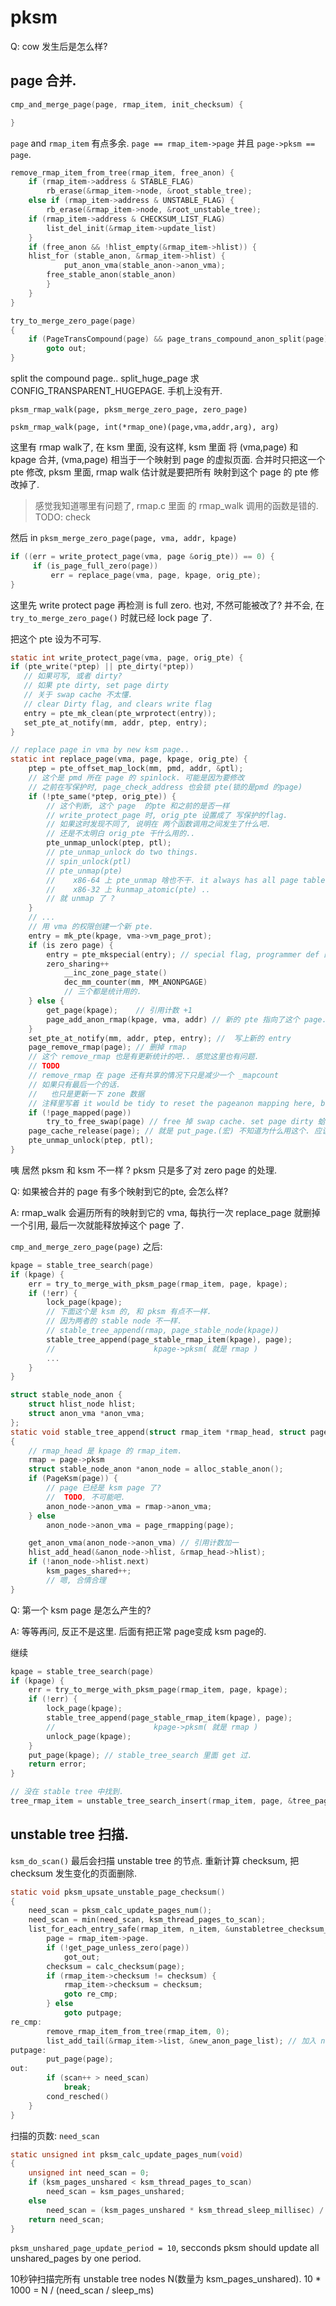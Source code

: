 # pksm


Q: cow 发生后是怎么样?


## page 合并.

``` c
cmp_and_merge_page(page, rmap_item, init_checksum) {

}
```
`page` and `rmap_item` 有点多余. `page == rmap_item->page`
并且 `page->pksm == page`.

``` c
remove_rmap_item_from_tree(rmap_item, free_anon) {
    if (rmap_item->address & STABLE_FLAG)
        rb_erase(&rmap_item->node, &root_stable_tree);
    else if (rmap_item->address & UNSTABLE_FLAG) {
        rb_erase(&rmap_item->node, &root_unstable_tree);
	if (rmap_item->address & CHECKSUM_LIST_FLAG)
	    list_del_init(&rmap_item->update_list)
    }
    if (free_anon && !hlist_empty(&rmap_item->hlist)) {
    hlist_for (stable_anon, &rmap_item->hlist) {
            put_anon_vma(stable_anon->anon_vma);
	    free_stable_anon(stable_anon)
        }
    }
}
```

``` c
try_to_merge_zero_page(page)
{
    if (PageTransCompound(page) && page_trans_compound_anon_split(page))
        goto out;
}
```
split the compound page.. split_huge_page 求 CONFIG_TRANSPARENT_HUGEPAGE.
手机上没有开.

`pksm_rmap_walk(page, pksm_merge_zero_page, zero_page)`

`pskm_rmap_walk(page, int(*rmap_one)(page,vma,addr,arg), arg)`

这里有 rmap walk了, 在 ksm 里面, 没有这样, ksm 里面
将 (vma,page) 和 kpage 合并, (vma,page) 相当于一个映射到 page 的虚拟页面. 
合并时只把这一个 pte 修改, pksm 里面, rmap walk 估计就是要把所有
映射到这个 page 的 pte 修改掉了.

> 感觉我知道哪里有问题了, rmap.c 里面 的 rmap_walk 调用的函数是错的.
> TODO: check

然后 in `pksm_merge_zero_page(page, vma, addr, kpage)`

``` c
if ((err = write_protect_page(vma, page &orig_pte)) == 0) {
     if (is_page_full_zero(page))
         err = replace_page(vma, page, kpage, orig_pte);
}
```
这里先 write protect page 再检测 is full zero.  也对, 不然可能被改了?
并不会, 在 `try_to_merge_zero_page()` 时就已经 lock page 了.

把这个 pte 设为不可写.

``` c
static int write_protect_page(vma, page, orig_pte) {
if (pte_write(*ptep) || pte_dirty(*ptep))
   // 如果可写, 或者 dirty?
   // 如果 pte dirty, set page dirty
   // 关于 swap cache 不太懂.
   // clear Dirty flag, and clears write flag
   entry = pte_mk_clean(pte_wrprotect(entry));
   set_pte_at_notify(mm, addr, ptep, entry);
}
```

``` c
// replace page in vma by new ksm page..
static int replace_page(vma, page, kpage, orig_pte) {
    ptep = pte_offset_map_lock(mm, pmd, addr, &ptl);
    // 这个是 pmd 所在 page 的 spinlock. 可能是因为要修改
    // 之前在写保护时, page_check_address 也会锁 pte(锁的是pmd 的page)
    if (!pte_same(*ptep, orig_pte)) {
        // 这个判断, 这个 page  的pte 和之前的是否一样
        // write_protect_page 时, orig_pte 设置成了 写保护的flag.
        // 如果这时发现不同了, 说明在 两个函数调用之间发生了什么吧.
        // 还是不太明白 orig_pte 干什么用的..
        pte_unmap_unlock(ptep, ptl);
        // pte_unmap_unlock do two things.
        // spin_unlock(ptl)
        // pte_unmap(pte) 
        //    x86-64 上 pte_unmap 啥也不干. it always has all page tables mapped.
        //    x86-32 上 kunmap_atomic(pte) .. 
        // 就 unmap 了 ?
    }
    // ...
    // 用 vma 的权限创建一个新 pte.
    entry = mk_pte(kpage, vma->vm_page_prot);
    if (is zero page) {
        entry = pte_mkspecial(entry); // special flag, programmer def 的标记.
        zero_sharing++
            __inc_zone_page_state()
            dec_mm_counter(mm, MM_ANONPGAGE)
            // 三个都是统计用的.
    } else {
        get_page(kpage);    // 引用计数 +1
        page_add_anon_rmap(kpage, vma, addr) // 新的 pte 指向了这个 page. 反向映射.
    }
    set_pte_at_notify(mm, addr, ptep, entry); //  写上新的 entry
    page_remove_rmap(page); // 删掉 rmap
    // 这个 remove_rmap 也是有更新统计的吧.. 感觉这里也有问题.
    // TODO
    // remove_rmap 在 page 还有共享的情况下只是减少一个 _mapcount
    // 如果只有最后一个的话.
    //   也只是更新一下 zone 数据
    // 注释里写着 it would be tidy to reset the pageanon mapping here, but.. 呵呵
    if (!page_mapped(page))
        try_to_free_swap(page) // free 掉 swap cache. set page dirty 蛤???
    page_cache_release(page); // 就是 put_page.(宏) 不知道为什么用这个. 应该只是版本问题.
    pte_unmap_unlock(ptep, ptl);
}
```

咦 居然 pksm 和 ksm 不一样 ?
pksm 只是多了对 zero page 的处理.

Q: 如果被合并的 page 有多个映射到它的pte, 会怎么样?

A: rmap_walk 会遍历所有的映射到它的 vma, 每执行一次 replace_page 就删掉一个引用,
最后一次就能释放掉这个 page 了.

`cmp_and_merge_zero_page(page)` 之后:

``` c
kpage = stable_tree_search(page)
if (kpage) {
    err = try_to_merge_with_pksm_page(rmap_item, page, kpage);
    if (!err) {
        lock_page(kpage);
        // 下面这个是 ksm 的, 和 pksm 有点不一样.
        // 因为两者的 stable node 不一样.
        // stable_tree_append(rmap, page_stable_node(kpage))
        stable_tree_append(page_stable_rmap_item(kpage), page);
        //                      kpage->pksm( 就是 rmap )
        ...
    }
}
```

``` c
struct stable_node_anon {
    struct hlist_node hlist;
    struct anon_vma *anon_vma;
};
static void stable_tree_append(struct rmap_item *rmap_head, struct page *page)
{
    // rmap_head 是 kpage 的 rmap_item.
    rmap = page->pksm
    struct stable_node_anon *anon_node = alloc_stable_anon();
    if (PageKsm(page)) {
        // page 已经是 ksm page 了?
        //  TODO, 不可能吧.
        anon_node->anon_vma = rmap->anon_vma;
    } else
        anon_node->anon_vma = page_rmapping(page);

    get_anon_vma(anon_node->anon_vma) // 引用计数加一
    hlist_add_head(&anon_node->hlist, &rmap_head->hlist);
    if (!anon_node->hlist.next)
        ksm_pages_shared++;
        // 嗯, 合情合理
}
```

Q: 第一个 ksm page 是怎么产生的?

A: 等等再问, 反正不是这里. 后面有把正常 page变成 ksm page的.

继续
``` c
kpage = stable_tree_search(page)
if (kpage) {
    err = try_to_merge_with_pksm_page(rmap_item, page, kpage);
    if (!err) {
        lock_page(kpage);
        stable_tree_append(page_stable_rmap_item(kpage), page);
        //                      kpage->pksm( 就是 rmap )
        unlock_page(kpage);
    }
    put_page(kpage); // stable_tree_search 里面 get 过.
    return error;
}

// 没在 stable tree 中找到.
tree_rmap_item = unstable_tree_search_insert(rmap_item, page, &tree_page);

```


## unstable tree 扫描.

`ksm_do_scan()` 最后会扫描 unstable tree 的节点. 重新计算 checksum, 把checksum
发生变化的页面删除.

``` c
static void pksm_upsate_unstable_page_checksum()
{
    need_scan = pksm_calc_update_pages_num();
    need_scan = min(need_scan, ksm_thread_pages_to_scan);
    list_for_each_entry_safe(rmap_item, n_item, &unstabletree_checksum_list, update_list) {
        page = rmap_item->page.
        if (!get_page_unless_zero(page))
            got_out;
        checksum = calc_checksum(page);
        if (rmap_item->checksum != checksum) {
            rmap_item->checksum = checksum;
            goto re_cmp;
        } else
            goto putpage;
re_cmp:
        remove_rmap_item_from_tree(rmap_item, 0);
        list_add_tail(&rmap_item->list, &new_anon_page_list); // 加入 new list.
putpage:
        put_page(page);
out:
        if (scan++ > need_scan)
            break;
        cond_resched()
    }
}
```

扫描的页数: `need_scan`

``` c
static unsigned int pksm_calc_update_pages_num(void)
{
    unsigned int need_scan = 0;
    if (ksm_pages_unshared < ksm_thread_pages_to_scan)
        need_scan = ksm_pages_unshared;
    else
        need_scan = (ksm_pages_unshared * ksm_thread_sleep_millisec) / (pksm_unshared_page_update_period * 100);
    return need_scan;
}
```

`pksm_unshared_page_update_period = 10`, secconds pksm should update all
unshared_pages by one period.

10秒钟扫描完所有 unstable tree nodes N(数量为 ksm_pages_unshared).
10 * 1000 = N / (need_scan / sleep_ms)
